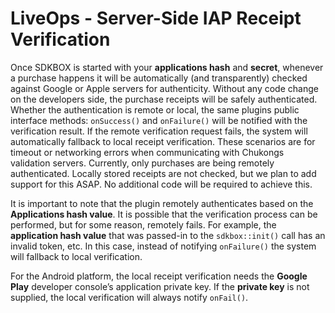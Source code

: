 <h1>LiveOps - Server-Side IAP Receipt Verification</h1>

Once SDKBOX is started with your __applications hash__ and __secret__, whenever a purchase happens it will be automatically (and transparently) checked against Google or Apple servers for authenticity. Without any code change on the developers side, the purchase receipts will be safely authenticated. Whether the authentication is remote or local, the same plugins public interface methods: `onSuccess()` and `onFailure()` will be notified with the verification result. If the remote verification request fails, the system will automatically fallback to local receipt verification.
These scenarios are for timeout or networking errors when communicating with Chukongs validation servers. Currently, only purchases are being remotely authenticated. Locally stored receipts are not checked, but we plan to add support for this ASAP. No additional code will be required to achieve this.

It is important to note that the plugin remotely authenticates based on the __Applications hash value__. It is possible that the verification process can be performed, but for some reason, remotely fails. For example, the __application hash value__ that was passed-in to the `sdkbox::init()` call has an invalid token, etc. In this case, instead of notifying `onFailure()` the system will fallback to local verification.

For the Android platform, the local receipt verification needs the __Google Play__ developer console’s application private key. If the __private key__ is not supplied, the local verification will always notify `onFail()`.
